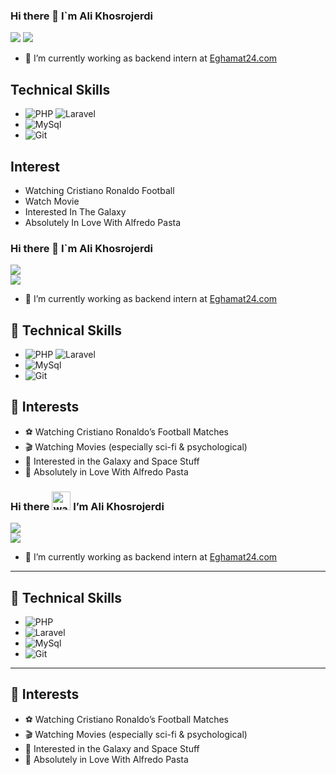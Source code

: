### Hi there 👋 I`m Ali Khosrojerdi
[![](https://img.shields.io/badge/-@alipowerful7-%23181717?style=flat-square&logo=github)](https://github.com/alipowerful7)
[![](https://img.shields.io/badge/-@alipowerful7-%23181717?style=flat-square&logo=telegram)](https://t.me/alipowerful7)


- 🔭 I’m currently working as backend intern at [Eghamat24.com](https://www.eghamat24.com)

## Technical Skills
* ![PHP](https://img.shields.io/badge/-PHP-05122A?style=flat&logo=php) ![Laravel](https://img.shields.io/badge/-Laravel-05122A?style=flat&logo=laravel)
* ![MySql](https://img.shields.io/badge/-MySql-000?&logo=MySql)
* ![Git](https://img.shields.io/badge/-Git-05122A?style=flat&logo=git)

## Interest
* Watching Cristiano Ronaldo Football
* Watch Movie
* Interested In The Galaxy
* Absolutely In Love With Alfredo Pasta






### Hi there 👋 I`m Ali Khosrojerdi  
[![](https://img.shields.io/badge/-@alipowerful7-%23181717?style=flat-square&logo=github)](https://github.com/alipowerful7)  
[![](https://img.shields.io/badge/-@alipowerful7-%23181717?style=flat-square&logo=telegram)](https://t.me/alipowerful7)

- 🔭 I’m currently working as backend intern at [Eghamat24.com](https://www.eghamat24.com)

## 🚀 Technical Skills  
* ![PHP](https://img.shields.io/badge/-PHP-05122A?style=flat&logo=php) ![Laravel](https://img.shields.io/badge/-Laravel-05122A?style=flat&logo=laravel)  
* ![MySql](https://img.shields.io/badge/-MySql-000?&logo=MySql)  
* ![Git](https://img.shields.io/badge/-Git-05122A?style=flat&logo=git)

## 🎯 Interests  
* ⚽ Watching Cristiano Ronaldo’s Football Matches  
* 🎬 Watching Movies (especially sci-fi & psychological)  
* 🌌 Interested in the Galaxy and Space Stuff  
* 🍝 Absolutely in Love With Alfredo Pasta















### Hi there <img src="https://iam-weijie.github.io/wave/hand-emoji.svg" alt="wave" width="30" /> I’m Ali Khosrojerdi  
[![](https://img.shields.io/badge/-@alipowerful7-%23181717?style=flat-square&logo=github)](https://github.com/alipowerful7)  
[![](https://img.shields.io/badge/-@alipowerful7-%23181717?style=flat-square&logo=telegram)](https://t.me/alipowerful7)

- 🔭 I’m currently working as backend intern at [Eghamat24.com](https://www.eghamat24.com)

---

## 🚀 Technical Skills  
* ![PHP](https://img.shields.io/badge/-PHP-05122A?style=flat&logo=php)  
* ![Laravel](https://img.shields.io/badge/-Laravel-05122A?style=flat&logo=laravel)  
* ![MySql](https://img.shields.io/badge/-MySql-000?&logo=MySql)  
* ![Git](https://img.shields.io/badge/-Git-05122A?style=flat&logo=git)

---

## 🎯 Interests  
* ⚽ Watching Cristiano Ronaldo’s Football Matches  
* 🎬 Watching Movies (especially sci-fi & psychological)  
* 🌌 Interested in the Galaxy and Space Stuff  
* 🍝 Absolutely in Love With Alfredo Pasta
